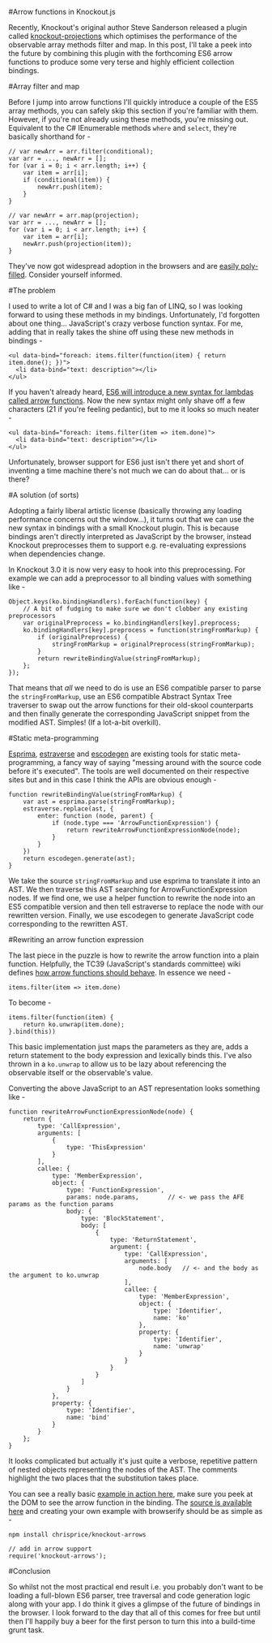 #Arrow functions in Knockout.js

Recently, Knockout's original author Steve Sanderson released a plugin called [knockout-projections](https://github.com/stevesanderson/knockout-projections) which optimises the performance of the observable array methods filter and map. In this post, I'll take a peek into the future by combining this plugin with the forthcoming ES6 arrow functions to produce some very terse and highly efficient collection bindings.

#Array filter and map

Before I jump into arrow functions I'll quickly introduce a couple of the ES5 array methods, you can safely skip this section if you're familiar with them. However, if you're not already using these methods, you're missing out. Equivalent to the C# IEnumerable methods ```where``` and ```select```, they're basically shorthand for -

```
// var newArr = arr.filter(conditional);
var arr = ..., newArr = [];
for (var i = 0; i < arr.length; i++) {
    var item = arr[i];
    if (conditional(item)) {
        newArr.push(item);
    }
}

// var newArr = arr.map(projection);
var arr = ..., newArr = [];
for (var i = 0; i < arr.length; i++) {
    var item = arr[i];
    newArr.push(projection(item));
}
```

They've now got widespread adoption in the browsers and are [easily poly-filled](https://github.com/es-shims/es5-shim/). Consider yourself informed.

#The problem

I used to write a lot of C# and I was a big fan of LINQ, so I was looking forward to using these methods in my bindings. Unfortunately, I'd forgotten about one thing... JavaScript's crazy verbose function syntax. For me, adding that in really takes the shine off using these new methods in bindings -

```
<ul data-bind="foreach: items.filter(function(item) { return item.done(); })">
  <li data-bind="text: description"></li>
</ul>
```

If you haven't already heard, [ES6 will introduce a new syntax for lambdas called arrow functions](http://tc39wiki.calculist.org/es6/arrow-functions/). Now the new syntax might only shave off a few characters (21 if you're feeling pedantic), but to me it looks so much neater -

```
<ul data-bind="foreach: items.filter(item => item.done)">
  <li data-bind="text: description"></li>
</ul>
```

Unfortunately, browser support for ES6 just isn't there yet and short of inventing a time machine there's not much we can do about that... or is there?

#A solution (of sorts)

Adopting a fairly liberal artistic license (basically throwing any loading performance concerns out the window...), it turns out that we can use the new syntax in bindings with a small Knockout plugin. This is because bindings aren't directly interpreted as JavaScript by the browser, instead Knockout preprocesses them to support e.g. re-evaluating expressions when dependencies change. 

In Knockout 3.0 it is now very easy to hook into this preprocessing. For example we can add a preprocessor to all binding values with something like -

```
Object.keys(ko.bindingHandlers).forEach(function(key) {
    // A bit of fudging to make sure we don't clobber any existing preprocessors
    var originalPreprocess = ko.bindingHandlers[key].preprocess;
    ko.bindingHandlers[key].preprocess = function(stringFromMarkup) {
        if (originalPreprocess) {
            stringFromMarkup = originalPreprocess(stringFromMarkup);
        }
        return rewriteBindingValue(stringFromMarkup);
    };
});
```

That means that *all* we need to do is use an ES6 compatible parser to parse the ```stringFromMarkup```, use an ES6 compatible Abstract Syntax Tree traverser to swap out the arrow functions for their old-skool counterparts and then finally generate the corresponding JavaScript snippet from the modified AST. Simples! (If a lot-a-bit overkill).

#Static meta-programming

[Esprima](https://github.com/ariya/esprima), [estraverse](https://github.com/Constellation/estraverse) and [escodegen](https://github.com/Constellation/escodegen) are existing tools for static meta-programming, a fancy way of saying "messing around with the source code before it's executed". The tools are well documented on their respective sites but and in this case I think the APIs are obvious enough -

```
function rewriteBindingValue(stringFromMarkup) {
    var ast = esprima.parse(stringFromMarkup);
    estraverse.replace(ast, {
        enter: function (node, parent) {
            if (node.type === 'ArrowFunctionExpression') {
                return rewriteArrowFunctionExpressionNode(node);
            }
        }
    })
    return escodegen.generate(ast);
}
```

We take the source ```stringFromMarkup``` and use esprima to translate it into an AST. We then traverse this AST searching for ArrowFunctionExpression nodes. If we find one, we use a helper function to rewrite the node into an ES5 compatible version and then tell estraverse to replace the node with our rewritten version. Finally, we use escodegen to generate JavaScript code corresponding to the rewritten AST.

#Rewriting an arrow function expression

The last piece in the puzzle is how to rewrite the arrow function into a plain function. Helpfully, the TC39 (JavaScript's standards committee) wiki defines [how arrow functions should behave](http://tc39wiki.calculist.org/es6/arrow-functions/). In essence we need -

```
items.filter(item => item.done)
``` 

To become -

```
items.filter(function(item) { 
    return ko.unwrap(item.done); 
}.bind(this))
```

This basic implementation just maps the parameters as they are, adds a return statement to the body expression and lexically binds this. I've also thrown in a ```ko.unwrap``` to allow us to be lazy about referencing the observable itself or the observable's value. 

Converting the above JavaScript to an AST representation looks something like -

```
function rewriteArrowFunctionExpressionNode(node) {
    return {
        type: 'CallExpression',
        arguments: [
            {
                type: 'ThisExpression'
            }
        ],
        callee: {
            type: 'MemberExpression',
            object: {
                type: 'FunctionExpression',
                params: node.params,        // <- we pass the AFE params as the function params
                body: {
                    type: 'BlockStatement',
                    body: [
                        {
                            type: 'ReturnStatement',
                            argument: {
                                type: 'CallExpression',
                                arguments: [
                                    node.body   // <- and the body as the argument to ko.unwrap
                                ],
                                callee: {
                                    type: 'MemberExpression',
                                    object: {
                                        type: 'Identifier',
                                        name: 'ko'
                                    },
                                    property: {
                                        type: 'Identifier',
                                        name: 'unwrap'
                                    }
                                }
                            }
                        }
                    ]
                }
            },
            property: {
                type: 'Identifier',
                name: 'bind'
            }
        }
    };
}
```

It looks complicated but actually it's just quite a verbose, repetitive pattern of nested objects representing the nodes of the AST. The comments highlight the two places that the substitution takes place. 

You can see a really basic [example in action here](http://chrisprice.io/knockout-arrows/example/), make sure you peek at the DOM to see the arrow function in the binding. The [source is available here](https://github.com/chrisprice/knockout-arrows/) and creating your own example with browserify should be as simple as -

```
npm install chrisprice/knockout-arrows
```

```
// add in arrow support
require('knockout-arrows');
```

#Conclusion

So whilst not the most practical end result i.e. you probably don't want to be loading a full-blown ES6 parser, tree traversal and code generation logic along with your app. I do think it gives a glimpse of the future of bindings in the browser. I look forward to the day that all of this comes for free but until then I'll happily buy a beer for the first person to turn this into a build-time grunt task.

